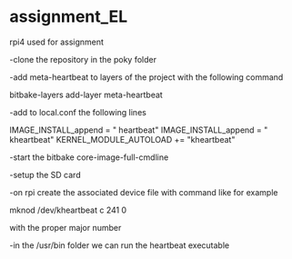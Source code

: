 # assignment_EL

rpi4 used for assignment

-clone the repository in the poky folder

-add meta-heartbeat to layers of the project with the following command

bitbake-layers add-layer meta-heartbeat

-add to local.conf the following lines

IMAGE_INSTALL_append = " heartbeat"
IMAGE_INSTALL_append = " kheartbeat"
KERNEL_MODULE_AUTOLOAD += "kheartbeat"

-start the bitbake core-image-full-cmdline

-setup the SD card

-on rpi create the associated device file with command like for example

mknod /dev/kheartbeat c 241 0

with the proper major number

-in the /usr/bin folder we can run the heartbeat executable

